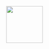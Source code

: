 <div id="header" align="center">
  <img src="https://media.giphy.com/media/unxCGmTuBvwo2djRLA/giphy.gif" width="100"/>
</div>

